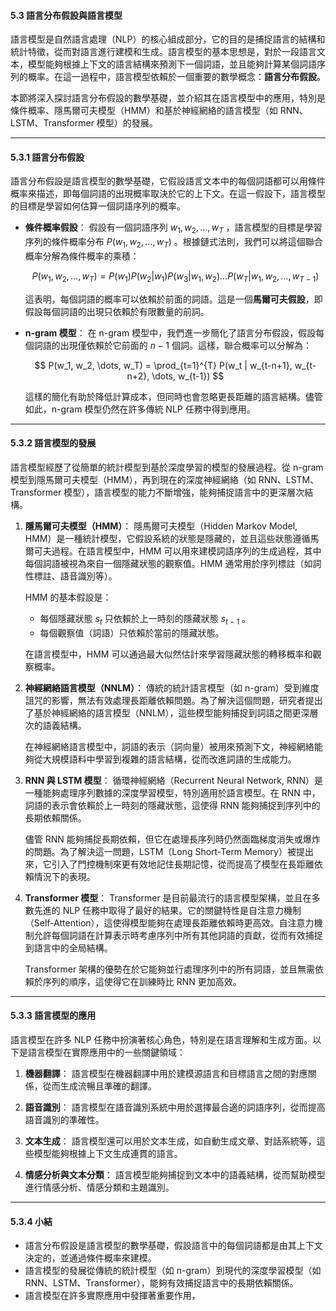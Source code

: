 #### **5.3 語言分布假設與語言模型**

語言模型是自然語言處理（NLP）的核心組成部分，它的目的是捕捉語言的結構和統計特徵，從而對語言進行建模和生成。語言模型的基本思想是，對於一段語言文本，模型能夠根據上下文的語言結構來預測下一個詞語，並且能夠計算某個詞語序列的概率。在這一過程中，語言模型依賴於一個重要的數學概念：**語言分布假設**。

本節將深入探討語言分布假設的數學基礎，並介紹其在語言模型中的應用，特別是條件概率、隱馬爾可夫模型（HMM）和基於神經網絡的語言模型（如 RNN、LSTM、Transformer 模型）的發展。

---

#### **5.3.1 語言分布假設**

語言分布假設是語言模型的數學基礎，它假設語言文本中的每個詞語都可以用條件概率來描述，即每個詞語的出現概率取決於它的上下文。在這一假設下，語言模型的目標是學習如何估算一個詞語序列的概率。

- **條件概率假設**：
  假設有一個詞語序列  $w_1, w_2, \dots, w_T$ ，語言模型的目標是學習序列的條件概率分布  $P(w_1, w_2, \dots, w_T)$ 。根據鏈式法則，我們可以將這個聯合概率分解為條件概率的乘積：

  $$
  P(w_1, w_2, \dots, w_T) = P(w_1) P(w_2 | w_1) P(w_3 | w_1, w_2) \dots P(w_T | w_1, w_2, \dots, w_{T-1})
  $$

  這表明，每個詞語的概率可以依賴於前面的詞語。這是一個**馬爾可夫假設**，即假設每個詞語的出現只依賴於有限數量的前詞。

- **n-gram 模型**：
  在 n-gram 模型中，我們進一步簡化了語言分布假設，假設每個詞語的出現僅依賴於它前面的  $n-1$  個詞。這樣，聯合概率可以分解為：

  $$
  P(w_1, w_2, \dots, w_T) = \prod_{t=1}^{T} P(w_t | w_{t-n+1}, w_{t-n+2}, \dots, w_{t-1})
  $$

  這樣的簡化有助於降低計算成本，但同時也會忽略更長距離的語言結構。儘管如此，n-gram 模型仍然在許多傳統 NLP 任務中得到應用。

---

#### **5.3.2 語言模型的發展**

語言模型經歷了從簡單的統計模型到基於深度學習的模型的發展過程。從 n-gram 模型到隱馬爾可夫模型（HMM），再到現在的深度神經網絡（如 RNN、LSTM、Transformer 模型），語言模型的能力不斷增強，能夠捕捉語言中的更深層次結構。

1. **隱馬爾可夫模型（HMM）**：
   隱馬爾可夫模型（Hidden Markov Model, HMM）是一種統計模型，它假設系統的狀態是隱藏的，並且這些狀態遵循馬爾可夫過程。在語言模型中，HMM 可以用來建模詞語序列的生成過程，其中每個詞語被視為來自一個隱藏狀態的觀察值。HMM 通常用於序列標註（如詞性標註、語音識別等）。

   HMM 的基本假設是：
   - 每個隱藏狀態  $s_t$  只依賴於上一時刻的隱藏狀態  $s_{t-1}$ 。
   - 每個觀察值（詞語）只依賴於當前的隱藏狀態。

   在語言模型中，HMM 可以通過最大似然估計來學習隱藏狀態的轉移概率和觀察概率。

2. **神經網絡語言模型（NNLM）**：
   傳統的統計語言模型（如 n-gram）受到維度詛咒的影響，無法有效處理長距離依賴問題。為了解決這個問題，研究者提出了基於神經網絡的語言模型（NNLM），這些模型能夠捕捉到詞語之間更深層次的語義結構。

   在神經網絡語言模型中，詞語的表示（詞向量）被用來預測下文，神經網絡能夠從大規模語料中學習到複雜的語言結構，從而改進詞語的生成能力。

3. **RNN 與 LSTM 模型**：
   循環神經網絡（Recurrent Neural Network, RNN）是一種能夠處理序列數據的深度學習模型，特別適用於語言模型。在 RNN 中，詞語的表示會依賴於上一時刻的隱藏狀態，這使得 RNN 能夠捕捉到序列中的長期依賴關係。

   儘管 RNN 能夠捕捉長期依賴，但它在處理長序列時仍然面臨梯度消失或爆炸的問題。為了解決這一問題，LSTM（Long Short-Term Memory）被提出來，它引入了門控機制來更有效地記住長期記憶，從而提高了模型在長距離依賴情況下的表現。

4. **Transformer 模型**：
   Transformer 是目前最流行的語言模型架構，並且在多數先進的 NLP 任務中取得了最好的結果。它的關鍵特性是自注意力機制（Self-Attention），這使得模型能夠在處理長距離依賴時更高效。自注意力機制允許每個詞語在計算表示時考慮序列中所有其他詞語的貢獻，從而有效捕捉到語言中的全局結構。

   Transformer 架構的優勢在於它能夠並行處理序列中的所有詞語，並且無需依賴於序列的順序，這使得它在訓練時比 RNN 更加高效。

---

#### **5.3.3 語言模型的應用**

語言模型在許多 NLP 任務中扮演著核心角色，特別是在語言理解和生成方面。以下是語言模型在實際應用中的一些關鍵領域：

1. **機器翻譯**：
   語言模型在機器翻譯中用於建模源語言和目標語言之間的對應關係，從而生成流暢且準確的翻譯。

2. **語音識別**：
   語言模型在語音識別系統中用於選擇最合適的詞語序列，從而提高語音識別的準確性。

3. **文本生成**：
   語言模型還可以用於文本生成，如自動生成文章、對話系統等，這些模型能夠根據上下文生成連貫的語言。

4. **情感分析與文本分類**：
   語言模型能夠捕捉到文本中的語義結構，從而幫助模型進行情感分析、情感分類和主題識別。

---

#### **5.3.4 小結**

- 語言分布假設是語言模型的數學基礎，假設語言中的每個詞語都是由其上下文決定的，並通過條件概率來建模。
- 語言模型的發展從傳統的統計模型（如 n-gram）到現代的深度學習模型（如 RNN、LSTM、Transformer），能夠有效捕捉語言中的長期依賴關係。
- 語言模型在許多實際應用中發揮著重要作用，